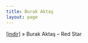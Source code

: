 ```yaml
---
title: Burak Aktaş
layout: page
---
```


<a href="https://cloud.mail.ru/public/cd3f77193c2e/Burak%20Akta%C5%9F%20-%20Red%20Star" target="_blank">[indir]</a>  »  Burak Aktaş &#8211; Red Star